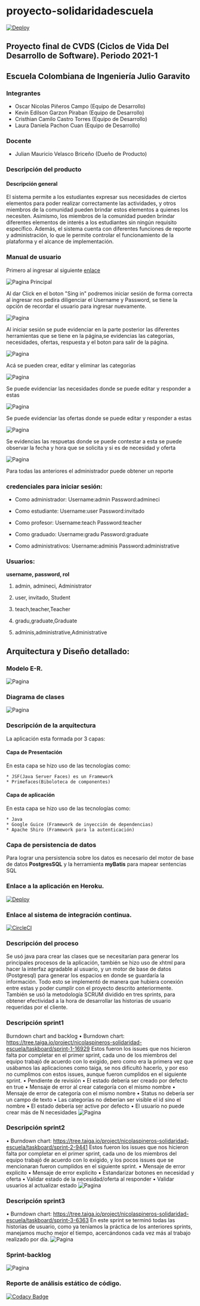 # proyecto-solidaridadescuela

[![Deploy](https://www.herokucdn.com/deploy/button.svg)](https://proyecto-solidaridadescuela.herokuapp.com/)


## Proyecto final de CVDS (Ciclos de Vida Del Desarrollo de Software). Periodo 2021-1

## Escuela Colombiana de Ingeniería Julio Garavito

### Integrantes 

- Oscar Nicolas Piñeros Campo (Equipo de Desarrollo)
- Kevin Edilson Garzon Piraban (Equipo de Desarrollo)
- Cristhian Camilo Castro Torres (Equipo de Desarrollo)
- Laura Daniela Pachon Cuan (Equipo de Desarrollo)

### Docente 

- Julian Mauricio Velasco Briceño (Dueño de Producto)

### Descripción del producto
#### Descripción general

El sistema permite a los estudiantes expresar sus necesidades de ciertos elementos para
poder realizar correctamente las actividades, y otros miembros de la comunidad pueden 
brindar estos elementos a quienes los necesiten. Asimismo, los miembros de la comunidad
pueden brindar diferentes elementos de interés a los estudiantes sin ningún requisito
específico. Además, el sistema cuenta con diferentes funciones de reporte y administración,
lo que le permite controlar el funcionamiento de la plataforma y el alcance de implementación.

### Manual de usuario
Primero al ingresar al siguiente [enlace](https://proyecto-solidaridadescuela.herokuapp.com/)

![Pagina Principal](img/ManualUsuario/Imagen1.PNG)

Al dar Click en el boton "Sing in" podremos iniciar sesión de forma correcta al ingresar
nos pedira diligenciar el Username y Password, se tiene la opción de recordar el usuario 
para ingresar nuevamente.

![Pagina](img/ManualUsuario/Imagen2.PNG)

Al iniciar sesión se pude evidenciar en la parte posterior las diferentes herramientas que se 
tiene en la página,se evidencias las categorías, necesidades, ofertas, respuesta y el boton 
para salir de la página.

![Pagina](img/ManualUsuario/Imagen3.PNG)

Acá se pueden crear, editar y eliminar las categorías

![Pagina](img/ManualUsuario/Imagen4.PNG)

Se puede evidenciar las necesidades donde se puede editar y responder a estas

![Pagina](img/ManualUsuario/Imagen5.PNG)

Se puede evidenciar las ofertas donde se puede editar y responder a estas

![Pagina](img/ManualUsuario/Imagen6.PNG)

Se evidencias las respuetas donde se puede contestar a esta se puede observar la fecha y hora que se solicita
y si es de necesidad y oferta

![Pagina](img/ManualUsuario/Imagen7.PNG)


Para todas las anteriores el administrador puede obtener un reporte 
### credenciales para iniciar sesión:

* Como administrador:
    Username:admin 
    Password:admineci
    
* Como estudiante:
    Username:user
    Password:invitado
    
* Como profesor:
    Username:teach
    Password:teacher

* Como graduado:
    Username:gradu
    Password:graduate
    
* Como administrativos:
    Username:adminis
    Password:administrative
   
### Usuarios:
**username, password, rol**

1. admin, admineci, Administrator

2. user, invitado, Student

3. teach,teacher,Teacher

4. gradu,graduate,Graduate

5. adminis,administrative,Administrative

## Arquitectura y Diseño detallado:
### Modelo E-R.
![Pagina](img/modeloe-r.png)
### Diagrama de clases 
![Pagina](img/ClassDiagram.png)
### Descripción de la arquitectura 

La aplicación esta formada por 3 capas:

#### Capa de Presentación 

En esta capa se hizo uso de las tecnologías como:

    * JSF(Java Server Faces) es un Framework
    * Primefaces(Biboloteca de componentes)

#### Capa de aplicación 

En esta capa se hizo uso de las tecnologías como:
    
    * Java
    * Google Guice (Framework de inyección de dependencias)
    * Apache Shiro (Framework para la autenticación)
    
### Capa de persistencia de datos

Para lograr una persistencia sobre los datos es necesario del motor de base de datos **PostgresSQL**
y la herramienta **myBatis** para mapear sentencias SQL

### Enlace a la aplicación en Heroku.

[![Deploy](https://www.herokucdn.com/deploy/button.svg)](https://proyecto-solidaridadescuela.herokuapp.com/) 

### Enlace al sistema de integración continua.

[![CircleCI](https://img.shields.io/circleci/build/gh/CODECVDS/proyecto-solidaridadescuela)](https://app.circleci.com/pipelines/github/CODECVDS/proyecto-solidaridadescuela)

### Descripción del proceso
Se usó java para crear las clases que se necesitarían para generar los principales procesos de la aplicación,
también se hizo uso de xhtml para hacer la interfaz agradable al usuario, y un motor de base de datos (Postgresql)
para generar los espacios en donde se guardaría la información. Todo esto se implementó de manera que hubiera conexión 
entre estas y poder cumplir con el proyecto descrito anteriormente. También se usó la metodología SCRUM dividido en tres
sprints, para obtener efectividad a la hora de desarrollar las historias de usuario requeridas por el cliente.

### Descripción sprint1
Burndown chart and backlog
•	Burndown chart: https://tree.taiga.io/project/nicolaspineros-solidaridad-escuela/taskboard/sprint-1-16929
Estos fueron los issues que nos hicieron falta por completar en el primer sprint, cada uno de los miembros del equipo trabajó de acuerdo con lo exigido, pero como era la primera vez que usábamos las aplicaciones como taiga, se nos dificultó hacerlo, y por eso no cumplimos con estos issues, aunque fueron cumplidos en el siguiente sprint.
•	Pendiente de revisión 
•	El estado debería ser creado por defecto en true
•	Mensaje de error al crear categoría con el mismo nombre 
•	Mensaje de error de categoría con el mismo nombre
•	Status no debería ser un campo de texto 
•	Las categorías no deberían ser visible el id sino el nombre
•	El estado debería ser active por defecto
•	El usuario no puede crear más de N necesidades
![Pagina](img/sprint1.PNG)

### Descripción sprint2
•	Burndown chart: https://tree.taiga.io/project/nicolaspineros-solidaridad-escuela/taskboard/sprint-2-9441
Estos fueron los issues que nos hicieron falta por completar en el primer sprint, cada uno de los miembros del equipo trabajó de acuerdo con lo exigido, y los pocos issues que se mencionaran fueron cumplidos en el siguiente sprint.
•	Mensaje de error explicito 
•	Mensaje de error explicito 
•	Estandarizar botones en necesidad y oferta
•	Validar estado de la necesidad/oferta al responder 
•	Validar usuarios al actualizar estado
![Pagina](img/sprint2.PNG)

### Descripción sprint3
•	Burndown chart: https://tree.taiga.io/project/nicolaspineros-solidaridad-escuela/taskboard/sprint-3-6363
En este sprint se terminó todas las historias de usuario, como ya teníamos la práctica de los anteriores sprints, manejamos mucho mejor el tiempo, acercándonos cada vez más al trabajo realizado por día.
![Pagina](img/sprint3.PNG)
### Sprint-backlog
![Pagina](img/sprintBack-log.PNG)

### Reporte de análisis estático de código.

[![Codacy Badge](https://app.codacy.com/project/badge/Grade/67a58da9f61d4c119880734d1fca22e5)](https://www.codacy.com/gh/CODECVDS/proyecto-solidaridadescuela/dashboard?utm_source=github.com&amp;utm_medium=referral&amp;utm_content=CODECVDS/proyecto-solidaridadescuela&amp;utm_campaign=Badge_Grade)
